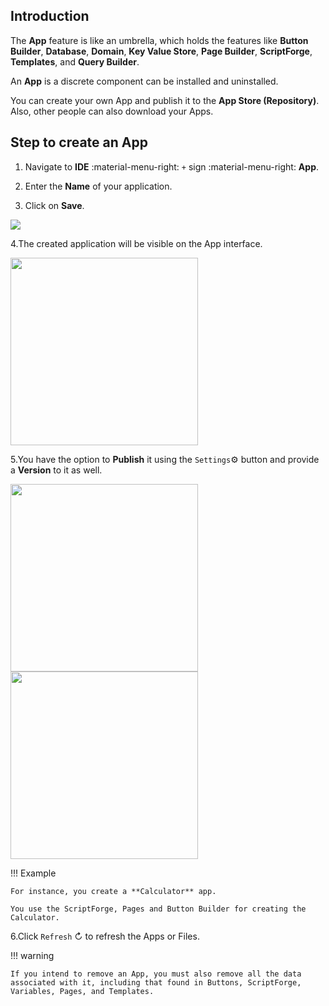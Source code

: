 ## Introduction

The **App** feature is like an umbrella, which holds the features like **Button Builder**, **Database**, **Domain**, **Key Value Store**, **Page Builder**, **ScriptForge**, **Templates**, and **Query Builder**.

An **App** is a discrete component can be installed and uninstalled.

You can create your own App and publish it to the **App Store (Repository)**. Also, other people can also download your Apps.

## Step to create an App

1. Navigate to **IDE** :material-menu-right: `+` sign :material-menu-right: **App**.

2. Enter the **Name** of your application.

3. Click on **Save**.

<img src= "/apps/img/app1.png">

4.The created application will be visible on the App interface.

<img src= "/apps/img/app2.png" width="300">

5.You have the option to **Publish** it using the `Settings`⚙️ button and provide a **Version** to it as well.

<img src= "/apps/img/app3.png" width="300">
<img src= "/apps/img/app4.png" width="300">

!!! Example

    For instance, you create a **Calculator** app.

    You use the ScriptForge, Pages and Button Builder for creating the Calculator.

6.Click `Refresh` ↻ to refresh the Apps or Files.

!!! warning

    If you intend to remove an App, you must also remove all the data associated with it, including that found in Buttons, ScriptForge, Variables, Pages, and Templates.
